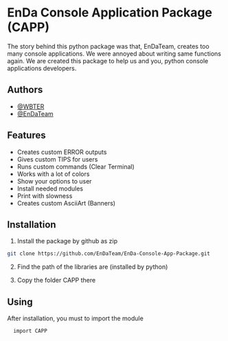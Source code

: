 # EnDa Console Application Package (CAPP)
The story behind this python package was that, EnDaTeam, creates too many console applications. We were annoyed about writing same functions again. We are created this package to help us and you, python console applications developers.



## Authors

- [@WBTER](https://www.github.com/WBTER)
- [@EnDaTeam](https://www.github.com/EnDaTeam)


## Features

- Creates custom ERROR outputs
- Gives custom TIPS for users
- Runs custom commands (Clear Terminal)
- Works with a lot of colors
- Show your options to user
- Install needed modules
- Print with slowness
- Creates custom AsciiArt (Banners)

## Installation

1) Install the package by github as zip

```bash
git clone https://github.com/EnDaTeam/EnDa-Console-App-Package.git
```
    
2) Find the path of the libraries are (installed by python)

3) Copy the folder CAPP there


## Using

After installation, you must to import the module

```bash
  import CAPP
```

